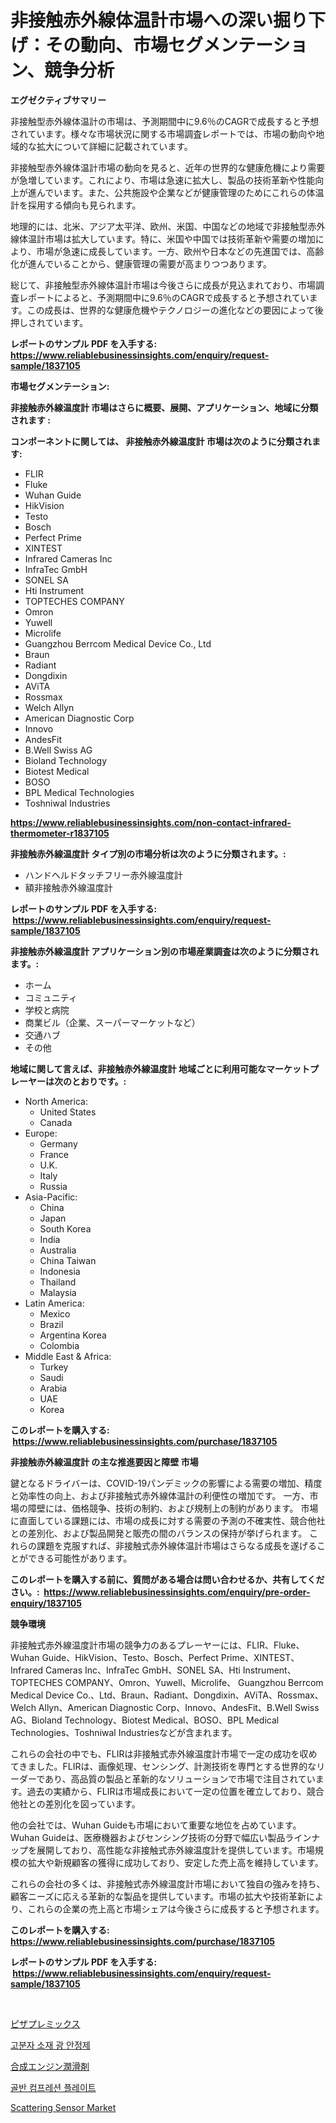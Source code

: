 <p><h1>非接触赤外線体温計市場への深い掘り下げ：その動向、市場セグメンテーション、競争分析</h1></p><p><strong>エグゼクティブサマリー</strong></p>
<p><p>非接触型赤外線体温計の市場は、予測期間中に9.6％のCAGRで成長すると予想されています。様々な市場状況に関する市場調査レポートでは、市場の動向や地域的な拡大について詳細に記載されています。</p><p>非接触型赤外線体温計市場の動向を見ると、近年の世界的な健康危機により需要が急増しています。これにより、市場は急速に拡大し、製品の技術革新や性能向上が進んでいます。また、公共施設や企業などが健康管理のためにこれらの体温計を採用する傾向も見られます。</p><p>地理的には、北米、アジア太平洋、欧州、米国、中国などの地域で非接触型赤外線体温計市場は拡大しています。特に、米国や中国では技術革新や需要の増加により、市場が急速に成長しています。一方、欧州や日本などの先進国では、高齢化が進んでいることから、健康管理の需要が高まりつつあります。</p><p>総じて、非接触型赤外線体温計市場は今後さらに成長が見込まれており、市場調査レポートによると、予測期間中に9.6％のCAGRで成長すると予想されています。この成長は、世界的な健康危機やテクノロジーの進化などの要因によって後押しされています。</p></p>
<p><strong>レポートのサンプル PDF を入手する: <a href="https://www.reliablebusinessinsights.com/enquiry/request-sample/1837105">https://www.reliablebusinessinsights.com/enquiry/request-sample/1837105</a></strong></p>
<p><strong>市場セグメンテーション:</strong></p>
<p><strong> 非接触赤外線温度計 市場はさらに概要、展開、アプリケーション、地域に分類されます :</strong></p>
<p><strong>コンポーネントに関しては、 非接触赤外線温度計 市場は次のように分類されます: &nbsp;</strong></p>
<p><ul><li>FLIR</li><li>Fluke</li><li>Wuhan Guide</li><li>HikVision</li><li>Testo</li><li>Bosch</li><li>Perfect Prime</li><li>XINTEST</li><li>Infrared Cameras Inc</li><li>InfraTec GmbH</li><li>SONEL SA</li><li>Hti Instrument</li><li>TOPTECHES COMPANY</li><li>Omron</li><li>Yuwell</li><li>Microlife</li><li>Guangzhou Berrcom Medical Device Co., Ltd</li><li>Braun</li><li>Radiant</li><li>Dongdixin</li><li>AViTA</li><li>Rossmax</li><li>Welch Allyn</li><li>American Diagnostic Corp</li><li>Innovo</li><li>AndesFit</li><li>B.Well Swiss AG</li><li>Bioland Technology</li><li>Biotest Medical</li><li>BOSO</li><li>BPL Medical Technologies</li><li>Toshniwal Industries</li></ul></p>
<p><strong><a href="https://www.reliablebusinessinsights.com/non-contact-infrared-thermometer-r1837105">https://www.reliablebusinessinsights.com/non-contact-infrared-thermometer-r1837105</a></strong></p>
<p><strong> 非接触赤外線温度計 タイプ別の市場分析は次のように分類されます。:</strong></p>
<p><ul><li>ハンドヘルドタッチフリー赤外線温度計</li><li>額非接触赤外線温度計</li></ul></p>
<p><strong>レポートのサンプル PDF を入手する: &nbsp;<a href="https://www.reliablebusinessinsights.com/enquiry/request-sample/1837105">https://www.reliablebusinessinsights.com/enquiry/request-sample/1837105</a></strong></p>
<p><strong> 非接触赤外線温度計 アプリケーション別の市場産業調査は次のように分類されます。:</strong></p>
<p><ul><li>ホーム</li><li>コミュニティ</li><li>学校と病院</li><li>商業ビル（企業、スーパーマーケットなど）</li><li>交通ハブ</li><li>その他</li></ul></p>
<p><strong>地域に関して言えば、非接触赤外線温度計 地域ごとに利用可能なマーケットプレーヤーは次のとおりです。:</strong></p>
<p><ul>
    <li>
        North America:
        <ul>
            <li>United States</li>
            <li>Canada</li>
        </ul>
    </li>
    <li>
        Europe:
        <ul>
            <li>Germany</li>
            <li>France</li>
            <li>U.K.</li>
            <li>Italy</li>
            <li>Russia</li>
        </ul>
    </li>
    <li>
        Asia-Pacific:
        <ul>
            <li>China</li>
            <li>Japan</li>
            <li>South Korea</li>
            <li>India</li>
            <li>Australia</li>
            <li>China Taiwan</li>
            <li>Indonesia</li>
            <li>Thailand</li>
            <li>Malaysia</li>
        </ul>
    </li>
    <li>
        Latin America:
        <ul>
            <li>Mexico</li>
            <li>Brazil</li>
            <li>Argentina Korea</li>
            <li>Colombia</li>
        </ul>
    </li>
    <li>
        Middle East & Africa:
        <ul>
            <li>Turkey</li>
            <li>Saudi</li>
            <li>Arabia</li>
            <li>UAE</li>
            <li>Korea</li>
        </ul>
    </li>
    </ul></p>
<p><strong>このレポートを購入する: &nbsp;<a href="https://www.reliablebusinessinsights.com/purchase/1837105">https://www.reliablebusinessinsights.com/purchase/1837105</a></strong></p>
<p><strong>非接触赤外線温度計 の主な推進要因と障壁 市場</strong></p>
<p><p>鍵となるドライバーは、COVID-19パンデミックの影響による需要の増加、精度と効率性の向上、および非接触式赤外線体温計の利便性の増加です。 一方、市場の障壁には、価格競争、技術の制約、および規制上の制約があります。 市場に直面している課題には、市場の成長に対する需要の予測の不確実性、競合他社との差別化、および製品開発と販売の間のバランスの保持が挙げられます。 これらの課題を克服すれば、非接触式赤外線体温計市場はさらなる成長を遂げることができる可能性があります。</p></p>
<p><strong>このレポートを購入する前に、質問がある場合は問い合わせるか、共有してください。:&nbsp; <a href="https://www.reliablebusinessinsights.com/enquiry/pre-order-enquiry/1837105">https://www.reliablebusinessinsights.com/enquiry/pre-order-enquiry/1837105</a></strong></p>
<p><strong>競争環境</strong></p>
<p><p>非接触式赤外線温度計市場の競争力のあるプレーヤーには、FLIR、Fluke、Wuhan Guide、HikVision、Testo、Bosch、Perfect Prime、XINTEST、Infrared Cameras Inc、InfraTec GmbH、SONEL SA、Hti Instrument、TOPTECHES COMPANY、Omron、Yuwell、Microlife、 Guangzhou Berrcom Medical Device Co.、Ltd、Braun、Radiant、Dongdixin、AViTA、Rossmax、Welch Allyn、American Diagnostic Corp、Innovo、AndesFit、B.Well Swiss AG、Bioland Technology、Biotest Medical、BOSO、BPL Medical Technologies、Toshniwal Industriesなどが含まれます。</p><p>これらの会社の中でも、FLIRは非接触式赤外線温度計市場で一定の成功を収めてきました。FLIRは、画像処理、センシング、計測技術を専門とする世界的なリーダーであり、高品質の製品と革新的なソリューションで市場で注目されています。過去の実績から、FLIRは市場成長において一定の位置を確立しており、競合他社との差別化を図っています。</p><p>他の会社では、Wuhan Guideも市場において重要な地位を占めています。Wuhan Guideは、医療機器およびセンシング技術の分野で幅広い製品ラインナップを展開しており、高性能な非接触式赤外線温度計を提供しています。市場規模の拡大や新規顧客の獲得に成功しており、安定した売上高を維持しています。</p><p>これらの会社の多くは、非接触式赤外線温度計市場において独自の強みを持ち、顧客ニーズに応える革新的な製品を提供しています。市場の拡大や技術革新により、これらの企業の売上高と市場シェアは今後さらに成長すると予想されます。</p></p>
<p><strong>このレポートを購入する: &nbsp; <a href="https://www.reliablebusinessinsights.com/purchase/1837105">https://www.reliablebusinessinsights.com/purchase/1837105</a></strong></p>
<p><strong>レポートのサンプル PDF を入手する: &nbsp;<a href="https://www.reliablebusinessinsights.com/enquiry/request-sample/1837105">https://www.reliablebusinessinsights.com/enquiry/request-sample/1837105</a></strong><strong></strong></p>
<p>&nbsp;</p>
<p><p><a href="https://github.com/DudleyFerry/Market-Research-Report-List-1/blob/main/3997743103949.md">ピザプレミックス</a></p><p><a href="https://medium.com/@stanleylyittle554467/%EA%B3%A0%EB%B6%84%EC%9E%90-%EC%86%8C%EC%9E%AC-%EA%B4%91-%EC%95%88%EC%A0%95%EC%A0%9C-%EC%8B%9C%EC%9E%A5-%EB%B6%84%EC%84%9D-%EA%B7%B8-cagr-%EC%8B%9C%EC%9E%A5-%EC%84%B8%EB%B6%84%ED%99%94-%EB%B0%8F-%EC%84%B8%EA%B3%84-%EC%82%B0%EC%97%85-%EA%B0%9C%EC%9A%94-4b133ed1513a">고분자 소재 광 안정제</a></p><p><a href="https://github.com/DemarcusKuhlman/Market-Research-Report-List-1/blob/main/7735230103948.md">合成エンジン潤滑剤</a></p><p><a href="https://github.com/trmesnao7959541/Market-Research-Report-List-2/blob/main/669636897494.md">골반 컴프레션 플레이트</a></p><p><a href="https://issuu.com/reportprime-2/docs/scattering-sensor-market-size-2030.pptx">Scattering Sensor Market</a></p></p>